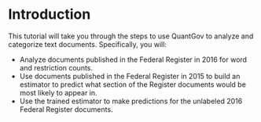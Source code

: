 # Introduction

This tutorial will take you through the steps to use QuantGov to analyze and
categorize text documents. Specifically, you will:

-   Analyze documents published in the Federal Register in 2016 for word and
    restriction counts.
-   Use documents published in the Federal Register in 2015 to build an
    estimator to predict what section of the Register documents would be most
    likely to appear in.
-   Use the trained estimator to make predictions for the unlabeled 2016
    Federal Register documents.
